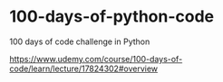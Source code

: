 # 100-days-of-python-code
100 days of code challenge in Python

https://www.udemy.com/course/100-days-of-code/learn/lecture/17824302#overview
